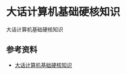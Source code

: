# 大话计算机基础硬核知识

大话计算机基础硬核知识

## 参考资料

-   [大话计算机基础硬核知识](https://mp.weixin.qq.com/s?__biz=MjM5NTk4MDA1MA==&mid=2458073184&idx=2&sn=8c72748bc8b9658a3bf5e003774e586a&chksm=b187ae1d86f0270b35eb9f8ab2ac2b3a10f50cf8ba500551696bc2358d5e3acb826893a26531&mpshare=1&scene=1&srcid=&sharer_sharetime=1579308245137&sharer_shareid=778ad5bf3b27e0078eb105d7277263f6#rd)

